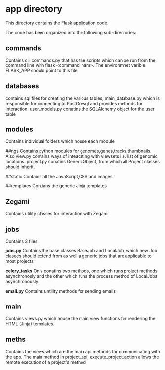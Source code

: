 # app directory

This directory contains the Flask application code.

The code has been organized into the following sub-directories:

## commands
Contains cli_commands.py that has the scripts which can be run from the command line with flask <command_nam>. The environmnet varible FLASK_APP should point to this file

## databases
contains sql files for creating the various tables, main_database.py which is responsible for connecting to PostGresql and provides methods for interaction. user_models.py conatins the SQLAlchemy object for the user table

## modules
Contains individual folders which house each module

##ngs
Contains python modules for genomes,genes,tracks,thumbnails. Also view.py contains ways of inteacrting with viewsets i.e. list of genomic locations. project.py conatins GenericObject, from which all Project classes should inherit.

##static
Contains all the JavaScript,CSS and images

##templates
Contians the generic Jinja templates

## Zegami
Contains utility classes for interaction with Zegami

## jobs
Contains 3 files

**jobs.py** Contains the base classes BaseJob and LocalJob, which new Job clasees should extend from as well a generic jobs that are applicable to most projects

**celery_tasks** Only conatins two methods, one which runs project methods asynchronosly and the other which runs the process method of LocalJobs asynchronously

**email.py** Contains untility methods for sending emails

## main
Contains views.py which house the main view functions for rendering the HTML (Jinja) templates.

## meths
Contains the views which are the main api methods for communicating with the app. The main method in project_api, execute_project_action allows the remote execution of a project's method



